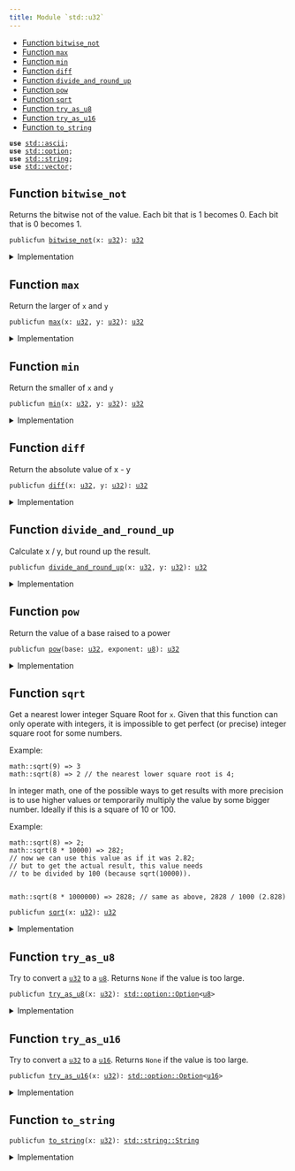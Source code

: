 ```yaml
---
title: Module `std::u32`
---
```




-  [Function `bitwise_not`](#std_u32_bitwise_not)
-  [Function `max`](#std_u32_max)
-  [Function `min`](#std_u32_min)
-  [Function `diff`](#std_u32_diff)
-  [Function `divide_and_round_up`](#std_u32_divide_and_round_up)
-  [Function `pow`](#std_u32_pow)
-  [Function `sqrt`](#std_u32_sqrt)
-  [Function `try_as_u8`](#std_u32_try_as_u8)
-  [Function `try_as_u16`](#std_u32_try_as_u16)
-  [Function `to_string`](#std_u32_to_string)


<pre><code><b>use</b> <a href="std/ascii.md#std_ascii">std::ascii</a>;
<b>use</b> <a href="std/option.md#std_option">std::option</a>;
<b>use</b> <a href="std/string.md#std_string">std::string</a>;
<b>use</b> <a href="std/vector.md#std_vector">std::vector</a>;
</code></pre>



<a name="std_u32_bitwise_not"></a>

## Function `bitwise_not`

Returns the bitwise not of the value.
Each bit that is 1 becomes 0. Each bit that is 0 becomes 1.


<pre><code>publicfun <a href="std/u32.md#std_u32_bitwise_not">bitwise_not</a>(x: <a href="std/u32.md#std_u32">u32</a>): <a href="std/u32.md#std_u32">u32</a>
</code></pre>



<details>
<summary>Implementation</summary>


<pre><code><b>public</b> <b>fun</b> <a href="std/u32.md#std_u32_bitwise_not">bitwise_not</a>(x: <a href="std/u32.md#std_u32">u32</a>): <a href="std/u32.md#std_u32">u32</a> {
    x ^ <a href="std/u32.md#std_u32_max_value">max_value</a>!()
}
</code></pre>



</details>

<a name="std_u32_max"></a>

## Function `max`

Return the larger of <code>x</code> and <code>y</code>


<pre><code>publicfun <a href="std/u32.md#std_u32_max">max</a>(x: <a href="std/u32.md#std_u32">u32</a>, y: <a href="std/u32.md#std_u32">u32</a>): <a href="std/u32.md#std_u32">u32</a>
</code></pre>



<details>
<summary>Implementation</summary>


<pre><code><b>public</b> <b>fun</b> <a href="std/u32.md#std_u32_max">max</a>(x: <a href="std/u32.md#std_u32">u32</a>, y: <a href="std/u32.md#std_u32">u32</a>): <a href="std/u32.md#std_u32">u32</a> {
    <a href="std/macros.md#std_macros_num_max">std::macros::num_max</a>!(x, y)
}
</code></pre>



</details>

<a name="std_u32_min"></a>

## Function `min`

Return the smaller of <code>x</code> and <code>y</code>


<pre><code>publicfun <a href="std/u32.md#std_u32_min">min</a>(x: <a href="std/u32.md#std_u32">u32</a>, y: <a href="std/u32.md#std_u32">u32</a>): <a href="std/u32.md#std_u32">u32</a>
</code></pre>



<details>
<summary>Implementation</summary>


<pre><code><b>public</b> <b>fun</b> <a href="std/u32.md#std_u32_min">min</a>(x: <a href="std/u32.md#std_u32">u32</a>, y: <a href="std/u32.md#std_u32">u32</a>): <a href="std/u32.md#std_u32">u32</a> {
    <a href="std/macros.md#std_macros_num_min">std::macros::num_min</a>!(x, y)
}
</code></pre>



</details>

<a name="std_u32_diff"></a>

## Function `diff`

Return the absolute value of x - y


<pre><code>publicfun <a href="std/u32.md#std_u32_diff">diff</a>(x: <a href="std/u32.md#std_u32">u32</a>, y: <a href="std/u32.md#std_u32">u32</a>): <a href="std/u32.md#std_u32">u32</a>
</code></pre>



<details>
<summary>Implementation</summary>


<pre><code><b>public</b> <b>fun</b> <a href="std/u32.md#std_u32_diff">diff</a>(x: <a href="std/u32.md#std_u32">u32</a>, y: <a href="std/u32.md#std_u32">u32</a>): <a href="std/u32.md#std_u32">u32</a> {
    <a href="std/macros.md#std_macros_num_diff">std::macros::num_diff</a>!(x, y)
}
</code></pre>



</details>

<a name="std_u32_divide_and_round_up"></a>

## Function `divide_and_round_up`

Calculate x / y, but round up the result.


<pre><code>publicfun <a href="std/u32.md#std_u32_divide_and_round_up">divide_and_round_up</a>(x: <a href="std/u32.md#std_u32">u32</a>, y: <a href="std/u32.md#std_u32">u32</a>): <a href="std/u32.md#std_u32">u32</a>
</code></pre>



<details>
<summary>Implementation</summary>


<pre><code><b>public</b> <b>fun</b> <a href="std/u32.md#std_u32_divide_and_round_up">divide_and_round_up</a>(x: <a href="std/u32.md#std_u32">u32</a>, y: <a href="std/u32.md#std_u32">u32</a>): <a href="std/u32.md#std_u32">u32</a> {
    <a href="std/macros.md#std_macros_num_divide_and_round_up">std::macros::num_divide_and_round_up</a>!(x, y)
}
</code></pre>



</details>

<a name="std_u32_pow"></a>

## Function `pow`

Return the value of a base raised to a power


<pre><code>publicfun <a href="std/u32.md#std_u32_pow">pow</a>(base: <a href="std/u32.md#std_u32">u32</a>, exponent: <a href="std/u8.md#std_u8">u8</a>): <a href="std/u32.md#std_u32">u32</a>
</code></pre>



<details>
<summary>Implementation</summary>


<pre><code><b>public</b> <b>fun</b> <a href="std/u32.md#std_u32_pow">pow</a>(base: <a href="std/u32.md#std_u32">u32</a>, exponent: <a href="std/u8.md#std_u8">u8</a>): <a href="std/u32.md#std_u32">u32</a> {
    <a href="std/macros.md#std_macros_num_pow">std::macros::num_pow</a>!(base, exponent)
}
</code></pre>



</details>

<a name="std_u32_sqrt"></a>

## Function `sqrt`

Get a nearest lower integer Square Root for <code>x</code>. Given that this
function can only operate with integers, it is impossible
to get perfect (or precise) integer square root for some numbers.

Example:
```
math::sqrt(9) => 3
math::sqrt(8) => 2 // the nearest lower square root is 4;
```

In integer math, one of the possible ways to get results with more
precision is to use higher values or temporarily multiply the
value by some bigger number. Ideally if this is a square of 10 or 100.

Example:
```
math::sqrt(8) => 2;
math::sqrt(8 * 10000) => 282;
// now we can use this value as if it was 2.82;
// but to get the actual result, this value needs
// to be divided by 100 (because sqrt(10000)).


math::sqrt(8 * 1000000) => 2828; // same as above, 2828 / 1000 (2.828)
```


<pre><code>publicfun <a href="std/u32.md#std_u32_sqrt">sqrt</a>(x: <a href="std/u32.md#std_u32">u32</a>): <a href="std/u32.md#std_u32">u32</a>
</code></pre>



<details>
<summary>Implementation</summary>


<pre><code><b>public</b> <b>fun</b> <a href="std/u32.md#std_u32_sqrt">sqrt</a>(x: <a href="std/u32.md#std_u32">u32</a>): <a href="std/u32.md#std_u32">u32</a> {
    <a href="std/macros.md#std_macros_num_sqrt">std::macros::num_sqrt</a>!&lt;<a href="std/u32.md#std_u32">u32</a>, <a href="std/u64.md#std_u64">u64</a>&gt;(x, 32)
}
</code></pre>



</details>

<a name="std_u32_try_as_u8"></a>

## Function `try_as_u8`

Try to convert a <code><a href="std/u32.md#std_u32">u32</a></code> to a <code><a href="std/u8.md#std_u8">u8</a></code>. Returns <code>None</code> if the value is too large.


<pre><code>publicfun <a href="std/u32.md#std_u32_try_as_u8">try_as_u8</a>(x: <a href="std/u32.md#std_u32">u32</a>): <a href="std/option.md#std_option_Option">std::option::Option</a>&lt;<a href="std/u8.md#std_u8">u8</a>&gt;
</code></pre>



<details>
<summary>Implementation</summary>


<pre><code><b>public</b> <b>fun</b> <a href="std/u32.md#std_u32_try_as_u8">try_as_u8</a>(x: <a href="std/u32.md#std_u32">u32</a>): Option&lt;<a href="std/u8.md#std_u8">u8</a>&gt; {
    <a href="std/macros.md#std_macros_try_as_u8">std::macros::try_as_u8</a>!(x)
}
</code></pre>



</details>

<a name="std_u32_try_as_u16"></a>

## Function `try_as_u16`

Try to convert a <code><a href="std/u32.md#std_u32">u32</a></code> to a <code><a href="std/u16.md#std_u16">u16</a></code>. Returns <code>None</code> if the value is too large.


<pre><code>publicfun <a href="std/u32.md#std_u32_try_as_u16">try_as_u16</a>(x: <a href="std/u32.md#std_u32">u32</a>): <a href="std/option.md#std_option_Option">std::option::Option</a>&lt;<a href="std/u16.md#std_u16">u16</a>&gt;
</code></pre>



<details>
<summary>Implementation</summary>


<pre><code><b>public</b> <b>fun</b> <a href="std/u32.md#std_u32_try_as_u16">try_as_u16</a>(x: <a href="std/u32.md#std_u32">u32</a>): Option&lt;<a href="std/u16.md#std_u16">u16</a>&gt; {
    <a href="std/macros.md#std_macros_try_as_u16">std::macros::try_as_u16</a>!(x)
}
</code></pre>



</details>

<a name="std_u32_to_string"></a>

## Function `to_string`



<pre><code>publicfun <a href="std/u32.md#std_u32_to_string">to_string</a>(x: <a href="std/u32.md#std_u32">u32</a>): <a href="std/string.md#std_string_String">std::string::String</a>
</code></pre>



<details>
<summary>Implementation</summary>


<pre><code><b>public</b> <b>fun</b> <a href="std/u32.md#std_u32_to_string">to_string</a>(x: <a href="std/u32.md#std_u32">u32</a>): String {
    <a href="std/macros.md#std_macros_num_to_string">std::macros::num_to_string</a>!(x)
}
</code></pre>



</details>
